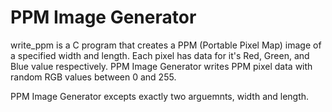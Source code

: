 # PPM Image Generator
write_ppm is a C program that creates a PPM (Portable Pixel Map) image of a specified width and length. Each pixel has data for it's Red, Green, and Blue value respectively. PPM Image Generator writes PPM pixel data with random RGB values between 0 and 255.

PPM Image Generator excepts exactly two arguemnts, width and length.
